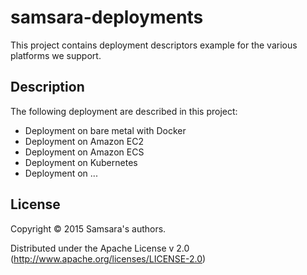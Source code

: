 # samsara-deployments

This project contains deployment descriptors example for the various platforms
we support.

## Description

The following deployment are described in this project:

  * Deployment on bare metal with Docker
  * Deployment on Amazon EC2
  * Deployment on Amazon ECS
  * Deployment on Kubernetes
  * Deployment on ...

## License

Copyright © 2015 Samsara's authors.

Distributed under the Apache License v 2.0 (http://www.apache.org/licenses/LICENSE-2.0)
